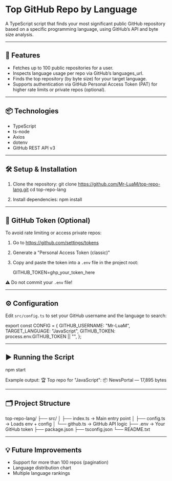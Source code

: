 Top GitHub Repo by Language
===========================

A TypeScript script that finds your most significant public GitHub repository based on a specific programming language, using GitHub’s API and byte size analysis.

---------------------------
🚀 Features
---------------------------
- Fetches up to 100 public repositories for a user.
- Inspects language usage per repo via GitHub’s languages_url.
- Finds the top repository (by byte size) for your target language.
- Supports authentication via GitHub Personal Access Token (PAT) for higher rate limits or private repos (optional).

---------------------------
📦 Technologies
---------------------------
- TypeScript
- ts-node
- Axios
- dotenv
- GitHub REST API v3

---------------------------
🛠️ Setup & Installation
---------------------------
1. Clone the repository:
   git clone https://github.com/Mr-LuaM/top-repo-lang.git
   cd top-repo-lang

2. Install dependencies:
   npm install

---------------------------
🔐 GitHub Token (Optional)
---------------------------
To avoid rate limiting or access private repos:

1. Go to https://github.com/settings/tokens
2. Generate a "Personal Access Token (classic)"
3. Copy and paste the token into a `.env` file in the project root:

   GITHUB_TOKEN=ghp_your_token_here

⚠️ Do not commit your `.env` file!

---------------------------
⚙️ Configuration
---------------------------
Edit `src/config.ts` to set your GitHub username and the language to search:

export const CONFIG = {
  GITHUB_USERNAME: "Mr-LuaM",
  TARGET_LANGUAGE: "JavaScript",
  GITHUB_TOKEN: process.env.GITHUB_TOKEN || "",
};

---------------------------
▶️ Running the Script
---------------------------
npm start

Example output:
🏆 Top repo for "JavaScript":
📦 NewsPortal — 17,895 bytes

---------------------------
🗂️ Project Structure
---------------------------
top-repo-lang/
├── src/
│   ├── index.ts       → Main entry point
│   ├── config.ts      → Loads env + config
│   └── github.ts      → GitHub API logic
├── .env               → Your GitHub token
├── package.json
├── tsconfig.json
└── README.txt

---------------------------
💡 Future Improvements
---------------------------
- Support for more than 100 repos (pagination)
- Language distribution chart
- Multiple language rankings

